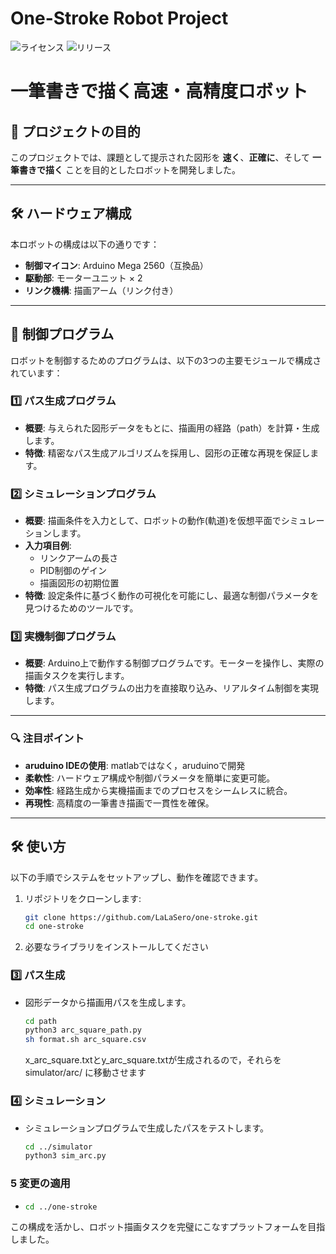 # One-Stroke Robot Project

![ライセンス](https://github.com/LaLaSero/one-stroke.git)
![リリース](https://github.com/LaLaSero/one-stroke.git)

# 一筆書きで描く高速・高精度ロボット

## 🎯 **プロジェクトの目的**
このプロジェクトでは、課題として提示された図形を **速く**、**正確に**、そして **一筆書きで描く** ことを目的としたロボットを開発しました。

---

## 🛠 **ハードウェア構成**
本ロボットの構成は以下の通りです：

- **制御マイコン**: Arduino Mega 2560（互換品）
- **駆動部**: モーターユニット × 2
- **リンク機構**: 描画アーム（リンク付き）

---

## 🧠 **制御プログラム**
ロボットを制御するためのプログラムは、以下の3つの主要モジュールで構成されています：

### 1️⃣ **パス生成プログラム**
- **概要**: 与えられた図形データをもとに、描画用の経路（path）を計算・生成します。
- **特徴**: 精密なパス生成アルゴリズムを採用し、図形の正確な再現を保証します。

### 2️⃣ **シミュレーションプログラム**
- **概要**: 描画条件を入力として、ロボットの動作(軌道)を仮想平面でシミュレーションします。
- **入力項目例**:
  - リンクアームの長さ
  - PID制御のゲイン
  - 描画図形の初期位置
- **特徴**: 設定条件に基づく動作の可視化を可能にし、最適な制御パラメータを見つけるためのツールです。

### 3️⃣ **実機制御プログラム**
- **概要**: Arduino上で動作する制御プログラムです。モーターを操作し、実際の描画タスクを実行します。
- **特徴**: パス生成プログラムの出力を直接取り込み、リアルタイム制御を実現します。

---

### 🔍 **注目ポイント**
- **aruduino IDEの使用**:  matlabではなく，aruduinoで開発
- **柔軟性**: ハードウェア構成や制御パラメータを簡単に変更可能。
- **効率性**: 経路生成から実機描画までのプロセスをシームレスに統合。
- **再現性**: 高精度の一筆書き描画で一貫性を確保。

---

## 🛠 **使い方**
以下の手順でシステムをセットアップし、動作を確認できます。
1. リポジトリをクローンします:
    ```bash
    git clone https://github.com/LaLaSero/one-stroke.git
    cd one-stroke
    ```
2. 必要なライブラリをインストールしてください

### 3️⃣ パス生成
- 図形データから描画用パスを生成します。
    ```bash
    cd path
    python3 arc_square_path.py
    sh format.sh arc_square.csv
    ```
     x_arc_square.txtとy_arc_square.txtが生成されるので，それらを simulator/arc/ に移動させます

### 4️⃣ シミュレーション
- シミュレーションプログラムで生成したパスをテストします。
    ```bash
    cd ../simulator
    python3 sim_arc.py
    ```
### 5 変更の適用
-  ```bash
   cd ../one-stroke
   
   ```

この構成を活かし、ロボット描画タスクを完璧にこなすプラットフォームを目指しました。

